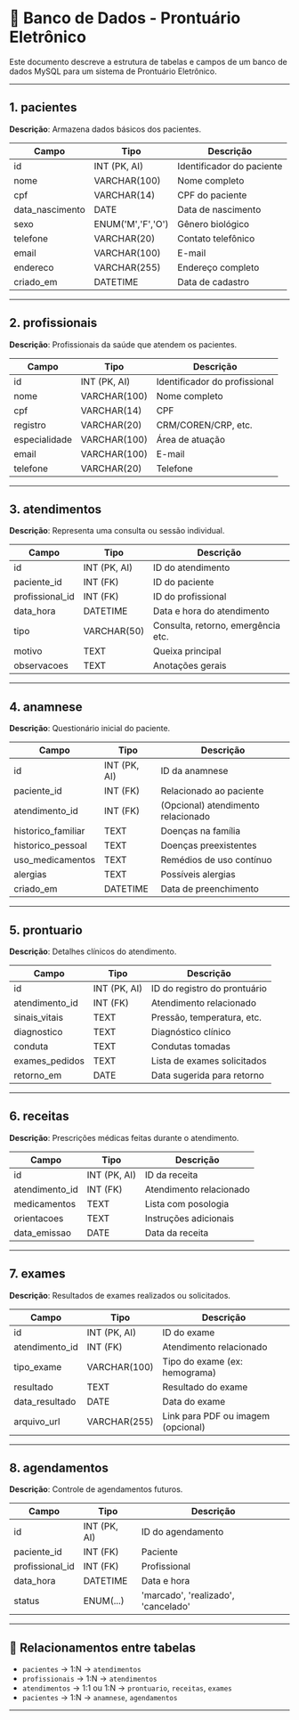 
# 🏥 Banco de Dados - Prontuário Eletrônico

Este documento descreve a estrutura de tabelas e campos de um banco de dados MySQL para um sistema de Prontuário Eletrônico.

---

## 1. pacientes

**Descrição**: Armazena dados básicos dos pacientes.

| Campo            | Tipo             | Descrição                        |
|------------------|------------------|----------------------------------|
| id               | INT (PK, AI)     | Identificador do paciente        |
| nome             | VARCHAR(100)     | Nome completo                    |
| cpf              | VARCHAR(14)      | CPF do paciente                  |
| data_nascimento  | DATE             | Data de nascimento               |
| sexo             | ENUM('M','F','O')| Gênero biológico                 |
| telefone         | VARCHAR(20)      | Contato telefônico               |
| email            | VARCHAR(100)     | E-mail                           |
| endereco         | VARCHAR(255)     | Endereço completo                |
| criado_em        | DATETIME         | Data de cadastro                 |

---

## 2. profissionais

**Descrição**: Profissionais da saúde que atendem os pacientes.

| Campo           | Tipo             | Descrição                        |
|----------------|------------------|----------------------------------|
| id             | INT (PK, AI)     | Identificador do profissional    |
| nome           | VARCHAR(100)     | Nome completo                    |
| cpf            | VARCHAR(14)      | CPF                              |
| registro       | VARCHAR(20)      | CRM/COREN/CRP, etc.              |
| especialidade  | VARCHAR(100)     | Área de atuação                  |
| email          | VARCHAR(100)     | E-mail                           |
| telefone       | VARCHAR(20)      | Telefone                         |

---

## 3. atendimentos

**Descrição**: Representa uma consulta ou sessão individual.

| Campo            | Tipo           | Descrição                          |
|------------------|----------------|------------------------------------|
| id               | INT (PK, AI)   | ID do atendimento                  |
| paciente_id      | INT (FK)       | ID do paciente                     |
| profissional_id  | INT (FK)       | ID do profissional                 |
| data_hora        | DATETIME       | Data e hora do atendimento         |
| tipo             | VARCHAR(50)    | Consulta, retorno, emergência etc. |
| motivo           | TEXT           | Queixa principal                   |
| observacoes      | TEXT           | Anotações gerais                   |

---

## 4. anamnese

**Descrição**: Questionário inicial do paciente.

| Campo              | Tipo          | Descrição                        |
|--------------------|---------------|----------------------------------|
| id                 | INT (PK, AI)  | ID da anamnese                   |
| paciente_id        | INT (FK)      | Relacionado ao paciente          |
| atendimento_id     | INT (FK)      | (Opcional) atendimento relacionado |
| historico_familiar | TEXT          | Doenças na família               |
| historico_pessoal  | TEXT          | Doenças preexistentes            |
| uso_medicamentos   | TEXT          | Remédios de uso contínuo         |
| alergias           | TEXT          | Possíveis alergias               |
| criado_em          | DATETIME      | Data de preenchimento            |

---

## 5. prontuario

**Descrição**: Detalhes clínicos do atendimento.

| Campo           | Tipo          | Descrição                          |
|-----------------|---------------|------------------------------------|
| id              | INT (PK, AI)  | ID do registro do prontuário       |
| atendimento_id  | INT (FK)      | Atendimento relacionado            |
| sinais_vitais   | TEXT          | Pressão, temperatura, etc.         |
| diagnostico     | TEXT          | Diagnóstico clínico                |
| conduta         | TEXT          | Condutas tomadas                   |
| exames_pedidos  | TEXT          | Lista de exames solicitados        |
| retorno_em      | DATE          | Data sugerida para retorno         |

---

## 6. receitas

**Descrição**: Prescrições médicas feitas durante o atendimento.

| Campo          | Tipo          | Descrição                        |
|----------------|---------------|----------------------------------|
| id             | INT (PK, AI)  | ID da receita                    |
| atendimento_id | INT (FK)      | Atendimento relacionado          |
| medicamentos   | TEXT          | Lista com posologia              |
| orientacoes    | TEXT          | Instruções adicionais            |
| data_emissao   | DATE          | Data da receita                  |

---

## 7. exames

**Descrição**: Resultados de exames realizados ou solicitados.

| Campo           | Tipo           | Descrição                        |
|-----------------|----------------|----------------------------------|
| id              | INT (PK, AI)   | ID do exame                      |
| atendimento_id  | INT (FK)       | Atendimento relacionado          |
| tipo_exame      | VARCHAR(100)   | Tipo do exame (ex: hemograma)    |
| resultado       | TEXT           | Resultado do exame               |
| data_resultado  | DATE           | Data do exame                    |
| arquivo_url     | VARCHAR(255)   | Link para PDF ou imagem (opcional) |

---

## 8. agendamentos

**Descrição**: Controle de agendamentos futuros.

| Campo            | Tipo           | Descrição                          |
|------------------|----------------|------------------------------------|
| id               | INT (PK, AI)   | ID do agendamento                  |
| paciente_id      | INT (FK)       | Paciente                           |
| profissional_id  | INT (FK)       | Profissional                       |
| data_hora        | DATETIME       | Data e hora                        |
| status           | ENUM(...)      | 'marcado', 'realizado', 'cancelado' |

---

## 🔗 Relacionamentos entre tabelas

- `pacientes` → 1:N → `atendimentos`
- `profissionais` → 1:N → `atendimentos`
- `atendimentos` → 1:1 ou 1:N → `prontuario`, `receitas`, `exames`
- `pacientes` → 1:N → `anamnese`, `agendamentos`

---
